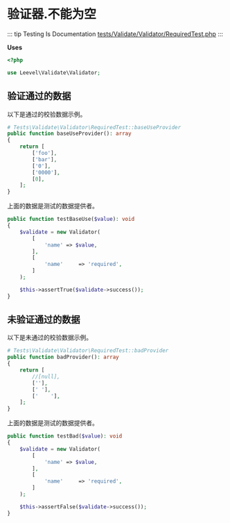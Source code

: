 # 验证器.不能为空

::: tip Testing Is Documentation
[tests/Validate/Validator/RequiredTest.php](https://github.com/hunzhiwange/framework/blob/master/tests/Validate/Validator/RequiredTest.php)
:::
    
**Uses**

``` php
<?php

use Leevel\Validate\Validator;
```

## 验证通过的数据

以下是通过的校验数据示例。

``` php
# Tests\Validate\Validator\RequiredTest::baseUseProvider
public function baseUseProvider(): array
{
    return [
        ['foo'],
        ['bar'],
        ['0'],
        ['0000'],
        [0],
    ];
}
```

上面的数据是测试的数据提供者。


``` php
public function testBaseUse($value): void
{
    $validate = new Validator(
        [
            'name' => $value,
        ],
        [
            'name'     => 'required',
        ]
    );

    $this->assertTrue($validate->success());
}
```
    
## 未验证通过的数据

以下是未通过的校验数据示例。

``` php
# Tests\Validate\Validator\RequiredTest::badProvider
public function badProvider(): array
{
    return [
        //[null],
        [''],
        [' '],
        ['    '],
    ];
}
```

上面的数据是测试的数据提供者。


``` php
public function testBad($value): void
{
    $validate = new Validator(
        [
            'name' => $value,
        ],
        [
            'name'     => 'required',
        ]
    );

    $this->assertFalse($validate->success());
}
```